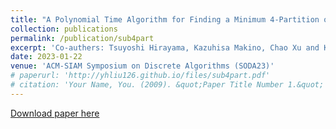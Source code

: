 ```yaml
---
title: "A Polynomial Time Algorithm for Finding a Minimum 4-Partition of a Submodular Function"
collection: publications
permalink: /publication/sub4part
excerpt: 'Co-authers: Tsuyoshi Hirayama, Kazuhisa Makino, Chao Xu and Ke Shi.'
date: 2023-01-22
venue: 'ACM-SIAM Symposium on Discrete Algorithms (SODA23)'
# paperurl: 'http://yhliu126.github.io/files/sub4part.pdf'
# citation: 'Your Name, You. (2009). &quot;Paper Title Number 1.&quot; <i>Journal 1</i>. 1(1).'
---
```

<!-- This paper gives the first polynomial-time algorithm for the minimum 4-partition problem of submodular functions. -->
<!-- In this paper, we study the colorability of a special kind of planar graph. 
A graph $G$ is called $(d_1,\dots,d_r)$-colorable if its vertex set can be partitioned into $r$ sets $V_1,\dots,V_r$ such that the maximum degree of the induced subgraph $G[V_i]$ of $G$ is at most $d_i$ for $i\in {1,\dots,r}$. 
The problem we study is a variant of famous Steinberg’s conjecture. Steinberg conjectured that every planar graph without $4$-cycles and $5$-cycles are $(0,0,0)$-colorable. Unfortunately, the conjecture does not hold. Based on it, there are a large number of research results. It is known that every planar graph without $4$-cycles and $5$-cycles is $(3,4)$-colorable or $(2,6)$-colorable. 
In this paper, we reduce the gap by proving that every planar graph without $4$-cycles and $5$-cycles is $(3,3)$-colorable.  -->

[Download paper here](http://yhliu126.github.io/files/sub4part.pdf)

<!-- Recommended citation: Your Name, You. (2009). "Paper Title Number 1." <i>Journal 1</i>. 1(1). 